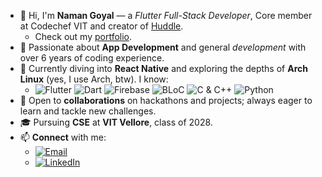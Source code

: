 - 👋 Hi, I'm **Naman Goyal** — a *Flutter Full-Stack Developer*, Core member at Codechef VIT and creator of [Huddle](https://play.google.com/store/apps/details?id=com.namangoyaldev.huddle).
   - Check out my [portfolio](https://namangoyalk.github.io).
- 👀 Passionate about **App Development** and general *development* with over 6 years of coding experience.
- 🌱 Currently diving into **React Native** and exploring the depths of **Arch Linux** (yes, I use Arch, btw).
  I know:
  -  ![Flutter](https://img.shields.io/badge/Flutter-005cb3.svg?style=flat&logo=Flutter&logoColor=ffffff&labelColor=0050b8) ![Dart](https://img.shields.io/badge/Dart-005cb3.svg?style=flat&logo=Dart&logoColor=ffffff&labelColor=0050b8) ![Firebase](https://img.shields.io/badge/Firebase-005cb3.svg?style=flat&logo=Firebase&logoColor=ffffff&labelColor=0050b8) ![BLoC](https://img.shields.io/badge/BLoC-005cb3.svg?style=flat&logo=Flutter&logoColor=ffffff&labelColor=0050b8) ![C & C++](https://img.shields.io/badge/C_&_C++-005cb3.svg?style=flat&logo=C&logoColor=ffffff&labelColor=0050b8) ![Python](https://img.shields.io/badge/Python-005cb3.svg?style=flat&logo=Python&logoColor=ffffff&labelColor=0050b8)
- 💞️ Open to **collaborations** on hackathons and projects; always eager to learn and tackle new challenges.
- 🎓 Pursuing **CSE** at **VIT Vellore**, class of 2028.
- 📫 **Connect** with me:
  - [![Email](https://img.shields.io/badge/GMAIL-namangoyaldev@gmail.com-005cb3.svg?style=flat&logo=Gmail&logoColor=ffffff&labelColor=0050b8)](mailto:namangoyaldev@gmail.com)
  - [![LinkedIn](https://img.shields.io/badge/LinkedIn-Naman%20Goyal-005cb3.svg?style=flat&logo=LinkedIn&logoColor=ffffff&labelColor=0050b8)](https://www.linkedin.com/in/naman-goyal-dev)


  
